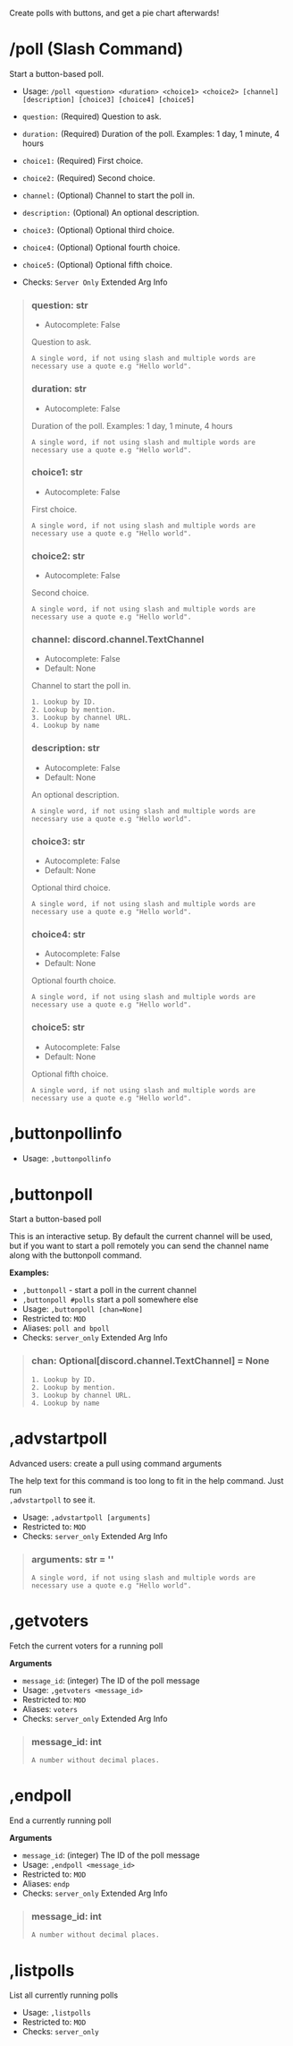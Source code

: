 Create polls with buttons, and get a pie chart afterwards!

# /poll (Slash Command)
Start a button-based poll.<br/>
 - Usage: `/poll <question> <duration> <choice1> <choice2> [channel] [description] [choice3] [choice4] [choice5]`
 - `question:` (Required) Question to ask.
 - `duration:` (Required) Duration of the poll. Examples: 1 day, 1 minute, 4 hours
 - `choice1:` (Required) First choice.
 - `choice2:` (Required) Second choice.
 - `channel:` (Optional) Channel to start the poll in.
 - `description:` (Optional) An optional description.
 - `choice3:` (Optional) Optional third choice.
 - `choice4:` (Optional) Optional fourth choice.
 - `choice5:` (Optional) Optional fifth choice.

 - Checks: `Server Only`
Extended Arg Info
> ### question: str
> - Autocomplete: False
> 
> Question to ask.
> 
> ```
> A single word, if not using slash and multiple words are necessary use a quote e.g "Hello world".
> ```
> ### duration: str
> - Autocomplete: False
> 
> Duration of the poll. Examples: 1 day, 1 minute, 4 hours
> 
> ```
> A single word, if not using slash and multiple words are necessary use a quote e.g "Hello world".
> ```
> ### choice1: str
> - Autocomplete: False
> 
> First choice.
> 
> ```
> A single word, if not using slash and multiple words are necessary use a quote e.g "Hello world".
> ```
> ### choice2: str
> - Autocomplete: False
> 
> Second choice.
> 
> ```
> A single word, if not using slash and multiple words are necessary use a quote e.g "Hello world".
> ```
> ### channel: discord.channel.TextChannel
> - Autocomplete: False
> - Default: None
> 
> Channel to start the poll in.
> 
> 
> 
>     1. Lookup by ID.
>     2. Lookup by mention.
>     3. Lookup by channel URL.
>     4. Lookup by name
> 
>     
> ### description: str
> - Autocomplete: False
> - Default: None
> 
> An optional description.
> 
> ```
> A single word, if not using slash and multiple words are necessary use a quote e.g "Hello world".
> ```
> ### choice3: str
> - Autocomplete: False
> - Default: None
> 
> Optional third choice.
> 
> ```
> A single word, if not using slash and multiple words are necessary use a quote e.g "Hello world".
> ```
> ### choice4: str
> - Autocomplete: False
> - Default: None
> 
> Optional fourth choice.
> 
> ```
> A single word, if not using slash and multiple words are necessary use a quote e.g "Hello world".
> ```
> ### choice5: str
> - Autocomplete: False
> - Default: None
> 
> Optional fifth choice.
> 
> ```
> A single word, if not using slash and multiple words are necessary use a quote e.g "Hello world".
> ```
# ,buttonpollinfo

 - Usage: `,buttonpollinfo`
# ,buttonpoll
Start a button-based poll<br/>

This is an interactive setup. By default the current channel will be used,<br/>
but if you want to start a poll remotely you can send the channel name<br/>
along with the buttonpoll command.<br/>

**Examples:**<br/>
- `,buttonpoll` - start a poll in the current channel<br/>
- `,buttonpoll #polls` start a poll somewhere else<br/>
 - Usage: `,buttonpoll [chan=None]`
 - Restricted to: `MOD`
 - Aliases: `poll and bpoll`
 - Checks: `server_only`
Extended Arg Info
> ### chan: Optional[discord.channel.TextChannel] = None
> 
> 
>     1. Lookup by ID.
>     2. Lookup by mention.
>     3. Lookup by channel URL.
>     4. Lookup by name
> 
>     
# ,advstartpoll
Advanced users: create a pull using command arguments<br/>

The help text for this command is too long to fit in the help command. Just run<br/>
`,advstartpoll` to see it.<br/>
 - Usage: `,advstartpoll [arguments]`
 - Restricted to: `MOD`
 - Checks: `server_only`
Extended Arg Info
> ### arguments: str = ''
> ```
> A single word, if not using slash and multiple words are necessary use a quote e.g "Hello world".
> ```
# ,getvoters
Fetch the current voters for a running poll<br/>

**Arguments**<br/>
- `message_id`: (integer) The ID of the poll message<br/>
 - Usage: `,getvoters <message_id>`
 - Restricted to: `MOD`
 - Aliases: `voters`
 - Checks: `server_only`
Extended Arg Info
> ### message_id: int
> ```
> A number without decimal places.
> ```
# ,endpoll
End a currently running poll<br/>

**Arguments**<br/>
- `message_id`: (integer) The ID of the poll message<br/>
 - Usage: `,endpoll <message_id>`
 - Restricted to: `MOD`
 - Aliases: `endp`
 - Checks: `server_only`
Extended Arg Info
> ### message_id: int
> ```
> A number without decimal places.
> ```
# ,listpolls
List all currently running polls<br/>
 - Usage: `,listpolls`
 - Restricted to: `MOD`
 - Checks: `server_only`
